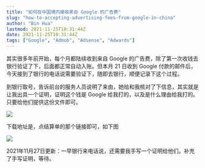 ```yaml
---
title: "如何在中国境内接收来自 Google 的广告费"
slug: "how-to-accepting-advertising-fees-from-google-in-china"
author: "Bin Hua"
lastmod: 2021-11-25T10:31:44Z
date: 2021-11-25T10:31:44Z
tags: ["Google", "Admob", "Adsense", "Adwards"]
---
```


其实很多年前开始，每个月都陆续收到来自 Google 的广告费，除了第一次收钱去银行验证了下，后面都正常自动入账。但本月 21 日收到 Google 付款的邮件后，今天接到了银行的电话说需要验证下，随即去银行，顺便记录下这个过程。

到银行取号，告诉前台的服务人员说明了来由，她给和我核对了下信息，其实就是让我出具一个证明，证明这个钱是 Google 给我打的，以及是什么理由给我打的。只要给他们提供这份文件即可。

![](/imgs/how-to-accept-advertising-fees-from-google-in-china-002.jpg)

下载地址是，点结算单的那个链接即可，如下图

![](/imgs/how-to-accept-advertising-fees-from-google-in-china-001.jpg)

2021年11月27日更新：一早银行来电话说，还需要我手写一个证明给他们。补充了手写证明，等待。
